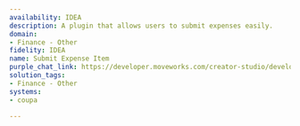 ```yaml
---
availability: IDEA
description: A plugin that allows users to submit expenses easily.
domain:
- Finance - Other
fidelity: IDEA
name: Submit Expense Item
purple_chat_link: https://developer.moveworks.com/creator-studio/developer-tools/purple-chat/?conversation=%7B%22startTimestamp%22%3A%2211%3A43%2BAM%22%2C%22messages%22%3A%5B%7B%22role%22%3A%22user%22%2C%22parts%22%3A%5B%7B%22richText%22%3A%22I+need+to+submit+an+expense%22%7D%5D%7D%2C%7B%22role%22%3A%22assistant%22%2C%22parts%22%3A%5B%7B%22richText%22%3A%22%3Cp%3ELet%27s+get+that+expense+submitted.+Can+you+give+me+the+date%2C+category%2C+amount%2C+and+a+brief+description%3F%3C%2Fp%3E%22%7D%5D%7D%2C%7B%22role%22%3A%22user%22%2C%22parts%22%3A%5B%7B%22richText%22%3A%22April+10th%2C+Travel%2C+%24150%2C+Taxi+fare+for+client+meeting.%22%7D%5D%7D%2C%7B%22role%22%3A%22assistant%22%2C%22parts%22%3A%5B%7B%22richText%22%3A%22%3Cp%3EHere%27s+what+I+got%3A%3Cbr%3E%3C%2Fp%3E%22%7D%2C%7B%22richText%22%3A%22%3Cb%3E%3Cp%3EExpense+Summary%3C%2Fp%3E%3C%2Fb%3E%3Cbr%3E%3Cp%3E%3Cb%3EDate%3A%3C%2Fb%3E+April+10th%3Cbr%3E%3Cb%3ECategory%3A%3C%2Fb%3E+Travel%3Cbr%3E%3Cb%3EAmount%3A%3C%2Fb%3E+%24150%3Cbr%3E%3Cb%3EDescription%3A%3C%2Fb%3E+Taxi+fare+for+client+meeting.%3C%2Fp%3E%22%7D%5D%7D%2C%7B%22role%22%3A%22assistant%22%2C%22parts%22%3A%5B%7B%22richText%22%3A%22%3Cp%3EDo+you+want+to+submit+this+expense+to+Coupa%3F%3Cbr%3E%3C%2Fp%3E%22%7D%2C%7B%22buttons%22%3A%5B%7B%22style%22%3A%22filled%22%2C%22buttonText%22%3A%22Submit+Expense%22%7D%2C%7B%22style%22%3A%22outlined%22%2C%22buttonText%22%3A%22Edit+Details%22%7D%2C%7B%22style%22%3A%22outlined%22%2C%22buttonText%22%3A%22Cancel%22%7D%5D%7D%5D%7D%5D%7D
solution_tags:
- Finance - Other
systems:
- coupa

---
```

